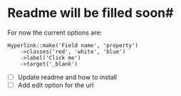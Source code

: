 # Readme will be filled soon#

For now the current options are:

```
Hyperlink::make('Field name', 'property')
    ->classes('red', 'white', 'blue')
    ->label('Click me')
    ->target('_blank')
```

- [ ] Update readme and how to install
- [ ] Add edit option for the url

